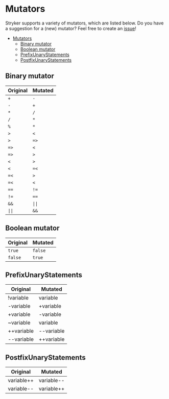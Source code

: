# Mutators
Stryker supports a variety of mutators, which are listed below. Do you have a suggestion for a (new) mutator? Feel free to create an [issue](https://github.com/stryker-mutator/stryker-net/issues)!

<!-- TOC -->

- [Mutators](#mutators)
    - [Binary mutator](#binary-mutator)
    - [Boolean mutator](#boolean-mutator)
    - [PrefixUnaryStatements](#prefixunarystatements)
    - [PostfixUnaryStatements](#postfixunarystatements)

<!-- /TOC -->

## Binary mutator
| Original | Mutated | 
| ------------- | ------------- | 
| `+` | `-` |
| `-` | `+` |
| `*` | `/` |
| `/` | `*` |
| `%` | `*` |
| `>` | `<` |
| `>` | `=>` |
| `=>` | `<` |
| `=>` | `>` |
| `<` | `>` |
| `<` | `=<` |
| `=<` | `>` |
| `=<` | `<` |
| `==` | `!=` |
| `!=` | `==` |
| `&&` | `\|\|`
| `\|\|` | `&&`

## Boolean mutator
| Original | Mutated | 
| ------------- | ------------- | 
| `true` | `false` |
| `false` | `true` |

## PrefixUnaryStatements
|    Original   |   Mutated  | 
| ------------- | ---------- | 
|  !variable 	| variable   |
|  -variable    | +variable  |
|  +variable 	| -variable  |
|  ~variable 	| variable   |
|  ++variable   | --variable |
|  --variable   | ++variable |

## PostfixUnaryStatements
|    Original   |   Mutated  | 
| ------------- | ---------- | 
|   variable++  | variable-- |
|   variable--  | variable++ |